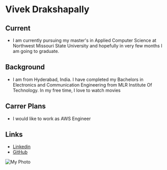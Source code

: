 # Vivek Drakshapally
## Current
- I am currently pursuing my master's in Applied Computer Science at Northwest Missouri State University and hopefully in very few months I am going to graduate.
## Background
- I am from Hyderabad, India. I have completed my Bachelors in Electronics and Communication Engineering from MLR Institute Of Technology. In my free time, I love to watch movies
## Carrer Plans
- I would like to work as AWS Engineer
## Links
- [Linkedin](https://www.linkedin.com/in/vivek-drakshapally-95a0a4210/)
- [GitHub](https://github.com/vivekd31)


![My Photo](https://media-exp1.licdn.com/dms/image/C4E03AQHuKtCvK4P4yA/profile-displayphoto-shrink_400_400/0/1637444654224?e=1648080000&v=beta&t=VoDgO-fFVxfuX39wdkZ7iF2EFTRQiKdF0M4prNsROn0)

